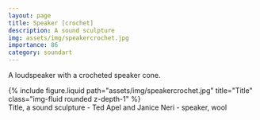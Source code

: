 ```yaml
---
layout: page
title: Speaker [crochet]
description: A sound sculpture 
img: assets/img/speakercrochet.jpg
importance: 86
category: soundart
---
```


A loudspeaker with a crocheted speaker cone.



<div class="row">
    <div class="col-sm mt-3 mt-md-0">
        {% include figure.liquid path="assets/img/speakercrochet.jpg" title="Title" class="img-fluid rounded z-depth-1" %}
    </div>
</div>
<div class="caption">
    Title, a sound sculpture - Ted Apel and Janice Neri - speaker, wool

</div>



